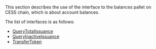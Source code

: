 This section describes the use of the interface to the balances pallet on CESS chain, which is about account balances.

The list of interfaces is as follows:
- [QueryTotalIssuance](QueryTotalIssuance.md)
- [QueryInactiveIssuance](QueryInactiveIssuance.md)
- [TransferToken](TransferToken.md)